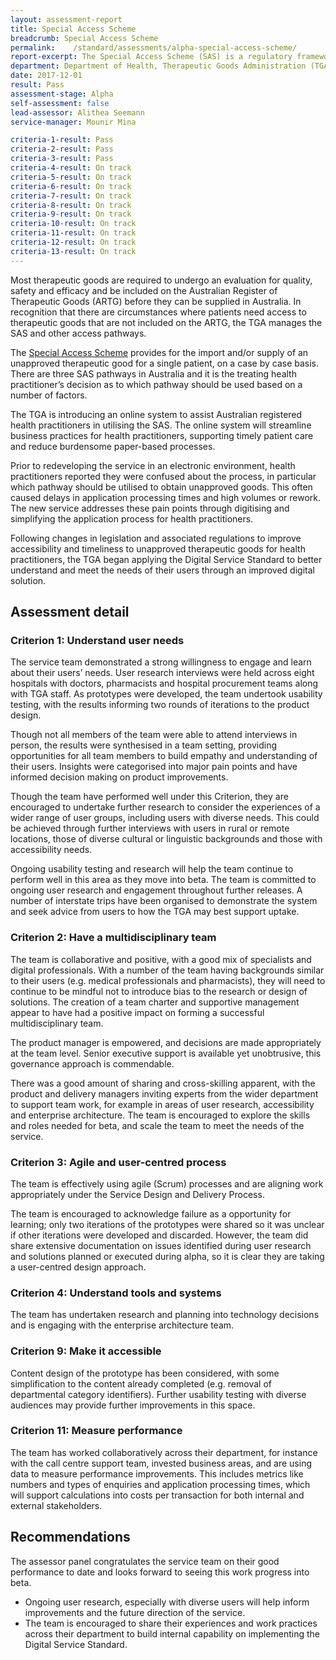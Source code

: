 ```yaml
---
layout: assessment-report
title: Special Access Scheme
breadcrumb: Special Access Scheme
permalink:    /standard/assessments/alpha-special-access-scheme/
report-excerpt: The Special Access Scheme (SAS) is a regulatory framework that enables health practitioners to access unapproved therapeutic goods.  
department: Department of Health, Therapeutic Goods Administration (TGA)
date: 2017-12-01
result: Pass
assessment-stage: Alpha
self-assessment: false
lead-assessor: Alithea Seemann
service-manager: Mounir Mina

criteria-1-result: Pass
criteria-2-result: Pass
criteria-3-result: Pass
criteria-4-result: On track
criteria-5-result: On track
criteria-6-result: On track
criteria-7-result: On track
criteria-8-result: On track
criteria-9-result: On track
criteria-10-result: On track
criteria-11-result: On track
criteria-12-result: On track
criteria-13-result: On track
---
```


Most therapeutic goods are required to undergo an evaluation for quality, safety and efficacy and be included on the Australian Register of Therapeutic Goods (ARTG) before they can be supplied in Australia. In recognition that there are circumstances where patients need access to therapeutic goods that are not included on the ARTG, the TGA manages the SAS and other access pathways.   

The [Special Access Scheme](https://www.tga.gov.au/form/special-access-scheme) provides for the import and/or supply of an unapproved therapeutic good for a single patient, on a case by case basis. There are three SAS pathways in Australia and it is the treating health practitioner’s decision as to which pathway should be used based on a number of factors.

The TGA is introducing an online system to assist Australian registered health practitioners in utilising the SAS.  The online system will streamline business practices for health practitioners, supporting timely patient care and reduce burdensome paper-based processes.

Prior to redeveloping the service in an electronic environment, health practitioners reported they were confused about the process, in particular which pathway should be utilised to obtain unapproved goods. This often caused delays in application processing times and high volumes or rework. The new service addresses these pain points through digitising and simplifying the application process for health practitioners.

Following changes in legislation and associated regulations to improve accessibility and timeliness to unapproved therapeutic goods for health practitioners, the TGA began applying the Digital Service Standard to better understand and meet the needs of their users through an improved digital solution.

## Assessment detail

### Criterion 1: Understand user needs

The service team demonstrated a strong willingness to engage and learn about their users’ needs. User research interviews were held across eight hospitals with doctors, pharmacists and hospital procurement teams along with TGA staff. As prototypes were developed, the team undertook usability testing, with the results informing two rounds of iterations to the product design.

Though not all members of the team were able to attend interviews in person, the results were synthesised in a team setting, providing opportunities for all team members to build empathy and understanding of their users. Insights were categorised into major pain points and have informed decision making on product improvements.

Though the team have performed well under this Criterion, they are encouraged to undertake further research to consider the experiences of a wider range of user groups, including users with diverse needs. This could be achieved through further interviews with users in rural or remote locations, those of diverse cultural or linguistic backgrounds and those with accessibility needs.

Ongoing usability testing and research will help the team continue to perform well in this area as they move into beta. The team is committed to ongoing user research and engagement throughout further releases. A number of interstate trips have been organised to demonstrate the system and seek advice from users to how the TGA may best support uptake.

### Criterion 2: Have a multidisciplinary team

The team is collaborative and positive, with a good mix of specialists and digital professionals. With a number of the team having backgrounds similar to their users (e.g. medical professionals and pharmacists), they will need to continue to be mindful not to introduce bias to the research or design of solutions. The creation of a team charter and supportive management appear to have had a positive impact on forming a successful multidisciplinary team.

The product manager is empowered, and decisions are made appropriately at the team level. Senior executive support is available yet unobtrusive, this governance approach is commendable.

There was a good amount of sharing and cross-skilling apparent, with the product and delivery managers inviting experts from the wider department to support team work, for example in areas of user research, accessibility and enterprise architecture. The team is encouraged to explore the skills and roles needed for beta, and scale the team to meet the needs of the service.

### Criterion 3: Agile and user-centred process

The team is effectively using agile (Scrum) processes and are aligning work appropriately under the Service Design and Delivery Process.

The team is encouraged to acknowledge failure as a opportunity for learning; only two iterations of the prototypes were shared so it was unclear if other iterations were developed and discarded. However, the team did share extensive documentation on issues identified during user research and solutions planned or executed during alpha, so it is clear they are taking a user-centred design approach.

### Criterion 4: Understand tools and systems

The team has undertaken research and planning into technology decisions and is engaging with the enterprise architecture team.

### Criterion 9: Make it accessible

Content design of the prototype has been considered, with some simplification to the content already completed (e.g. removal of departmental category identifiers). Further usability testing with diverse audiences may provide further improvements in this space.

### Criterion 11: Measure performance

The team has worked collaboratively across their department, for instance with the call centre support team, invested business areas, and are using data to measure performance improvements. This includes metrics like numbers and types of enquiries and application processing times, which will support calculations into costs per transaction for both internal and external stakeholders.

## Recommendations

The assessor panel congratulates the service team on their good performance to date and looks forward to seeing this work progress into beta.

- Ongoing user research, especially with diverse users will help inform improvements and the future direction of the service. 
- The team is encouraged to share their experiences and work practices across their department to build internal capability on implementing the Digital Service Standard.
